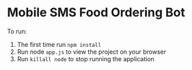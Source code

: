 # Mobile SMS Food Ordering Bot

To run:

1. The first time run `npm install`
2. Run node `app.js` to view the project on your browser
3. Run `killall node` to stop running the application

